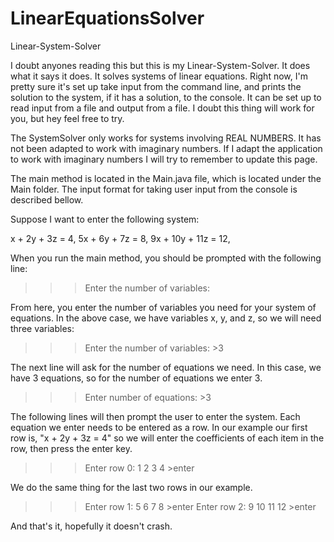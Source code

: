 # LinearEquationsSolver
Linear-System-Solver

I doubt anyones reading this but this is my Linear-System-Solver. It does what it says it does. It solves systems of linear equations. Right now,
I'm pretty sure it's set up take input from the command line, and prints the solution to the system, if it has a solution, to the console. It can be 
set up to read input from a file and output from a file. I doubt this thing will work for you, but hey feel free to try.

The SystemSolver only works for systems involving REAL NUMBERS. It has not been adapted to work with imaginary numbers. If I adapt the application to
work with imaginary numbers I will try to remember to update this page.

The main method is located in the Main.java file, which is located under the Main folder. The input format for taking user input from the console is described bellow.

Suppose I want to enter the following system: 

x + 2y + 3z = 4, 
5x + 6y + 7z = 8, 
9x + 10y + 11z = 12, 

When you run the main method, you should be prompted with the following line:

>>> Enter the number of variables: 

From here, you enter the number of variables you need for your system of equations. In the above case, we have variables x, y, and z, so we will need three 
variables:

>>> Enter the number of variables: >3

The next line will ask for the number of equations we need. In this case, we have 3 equations, so for the number of equations we enter 3.

>>> Enter number of equations: >3

The following lines will then prompt the user to enter the system. Each equation we enter needs to be entered as a row. In our example our first row 
is, "x + 2y + 3z = 4" so we will enter the coefficients of each item in the row, then press the enter key.

>>> Enter row 0: 1 2 3 4 >enter

We do the same thing for the last two rows in our example.

>>> Enter row 1: 5 6 7 8 >enter
>>> Enter row 2: 9 10 11 12 >enter

And that's it, hopefully it doesn't crash.


